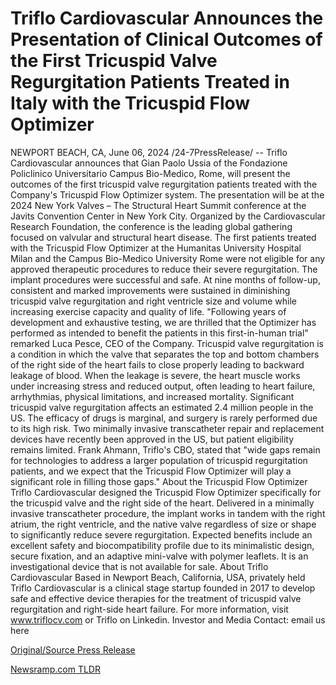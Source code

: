 # Triflo Cardiovascular Announces the Presentation of Clinical Outcomes of the First Tricuspid Valve Regurgitation Patients Treated in Italy with the Tricuspid Flow Optimizer

NEWPORT BEACH, CA, June 06, 2024 /24-7PressRelease/ -- Triflo Cardiovascular announces that Gian Paolo Ussia of the Fondazione Policlinico Universitario Campus Bio-Medico, Rome, will present the outcomes of the first tricuspid valve regurgitation patients treated with the Company's Tricuspid Flow Optimizer system. The presentation will be at the 2024 New York Valves – The Structural Heart Summit conference at the Javits Convention Center in New York City. Organized by the Cardiovascular Research Foundation, the conference is the leading global gathering focused on valvular and structural heart disease.   The first patients treated with the Tricuspid Flow Optimizer at the Humanitas University Hospital Milan and the Campus Bio-Medico University Rome were not eligible for any approved therapeutic procedures to reduce their severe regurgitation. The implant procedures were successful and safe. At nine months of follow-up, consistent and marked improvements were sustained in diminishing tricuspid valve regurgitation and right ventricle size and volume while increasing exercise capacity and quality of life. "Following years of development and exhaustive testing, we are thrilled that the Optimizer has performed as intended to benefit the patients in this first-in-human trial" remarked Luca Pesce, CEO of the Company.  Tricuspid valve regurgitation is a condition in which the valve that separates the top and bottom chambers of the right side of the heart fails to close properly leading to backward leakage of blood. When the leakage is severe, the heart muscle works under increasing stress and reduced output, often leading to heart failure, arrhythmias, physical limitations, and increased mortality. Significant tricuspid valve regurgitation affects an estimated 2.4 million people in the US. The efficacy of drugs is marginal, and surgery is rarely performed due to its high risk. Two minimally invasive transcatheter repair and replacement devices have recently been approved in the US, but patient eligibility remains limited. Frank Ahmann, Triflo's CBO, stated that "wide gaps remain for technologies to address a larger population of tricuspid regurgitation patients, and we expect that the Tricuspid Flow Optimizer will play a significant role in filling those gaps."  About the Tricuspid Flow Optimizer Triflo Cardiovascular designed the Tricuspid Flow Optimizer specifically for the tricuspid valve and the right side of the heart. Delivered in a minimally invasive transcatheter procedure, the implant works in tandem with the right atrium, the right ventricle, and the native valve regardless of size or shape to significantly reduce severe regurgitation. Expected benefits include an excellent safety and biocompatibility profile due to its minimalistic design, secure fixation, and an adaptive mini-valve with polymer leaflets. It is an investigational device that is not available for sale.  About Triflo Cardiovascular Based in Newport Beach, California, USA, privately held Triflo Cardiovascular is a clinical stage startup founded in 2017 to develop safe and effective device therapies for the treatment of tricuspid valve regurgitation and right-side heart failure. For more information, visit  www.triflocv.com or Triflo on Linkedin.  Investor and Media Contact: email us here 

[Original/Source Press Release](https://www.24-7pressrelease.com/press-release/511453/triflo-cardiovascular-announces-the-presentation-of-clinical-outcomes-of-the-first-tricuspid-valve-regurgitation-patients-treated-in-italy-with-the-tricuspid-flow-optimizer) 

[Newsramp.com TLDR](https://newsramp.com/None) 